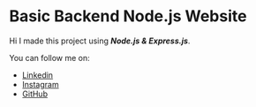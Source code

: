 # Basic Backend Node.js Website
Hi I made this project using <b><i>Node.js & Express.js</i></b>.
<p>You can follow me on:</p>
<ul>
  <li><a href="https://www.linkedin.com/in/chinmayee-khavale/">Linkedin</a>
  <li><a href="https://www.instagram.com/chinmayeekhavale/">Instagram</a>  
  <li><a href="https://github.com/chinmayeekhavale">GitHub</a>
</ul>

